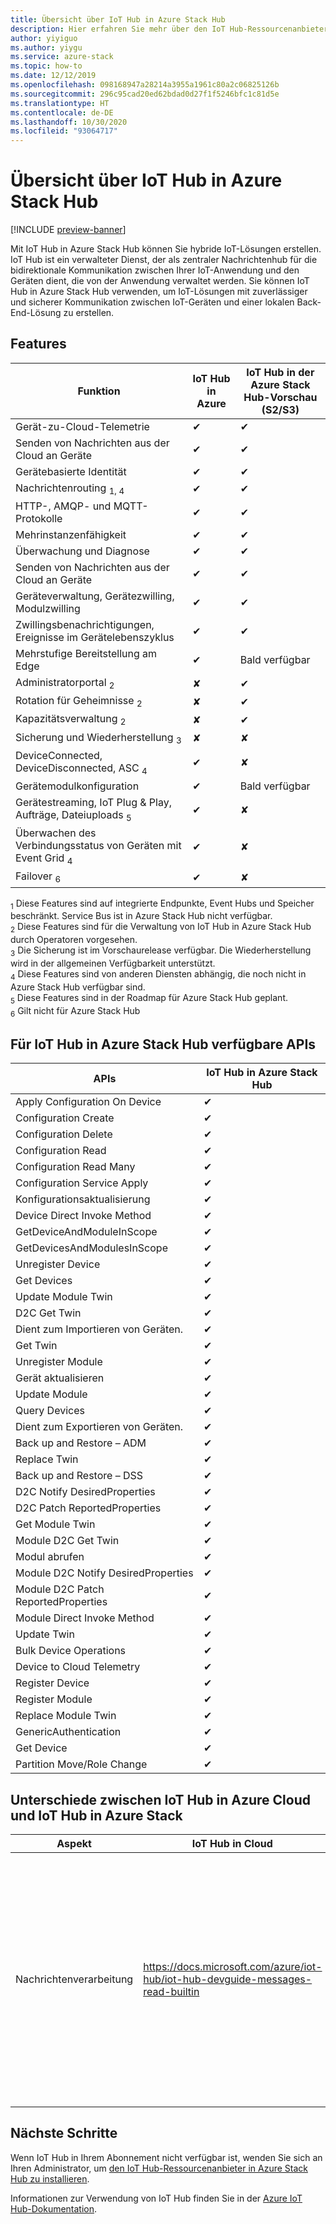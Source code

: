 ```yaml
---
title: Übersicht über IoT Hub in Azure Stack Hub
description: Hier erfahren Sie mehr über den IoT Hub-Ressourcenanbieter in Azure Stack Hub.
author: yiyiguo
ms.author: yiygu
ms.service: azure-stack
ms.topic: how-to
ms.date: 12/12/2019
ms.openlocfilehash: 098168947a28214a3955a1961c80a2c06825126b
ms.sourcegitcommit: 296c95cad20ed62bdad0d27f1f5246bfc1c81d5e
ms.translationtype: HT
ms.contentlocale: de-DE
ms.lasthandoff: 10/30/2020
ms.locfileid: "93064717"
---
```

# <a name="overview-of-iot-hub-on-azure-stack-hub"></a>Übersicht über IoT Hub in Azure Stack Hub

[!INCLUDE [preview-banner](../includes/iot-hub-preview.md)]

Mit IoT Hub in Azure Stack Hub können Sie hybride IoT-Lösungen erstellen. IoT Hub ist ein verwalteter Dienst, der als zentraler Nachrichtenhub für die bidirektionale Kommunikation zwischen Ihrer IoT-Anwendung und den Geräten dient, die von der Anwendung verwaltet werden. Sie können IoT Hub in Azure Stack Hub verwenden, um IoT-Lösungen mit zuverlässiger und sicherer Kommunikation zwischen IoT-Geräten und einer lokalen Back-End-Lösung zu erstellen.

## <a name="features"></a>Features

| Funktion | IoT Hub in Azure | IoT Hub in der Azure Stack Hub-Vorschau (S2/S3) |
|-|-|-|
|Gerät-zu-Cloud-Telemetrie| ✔ | ✔ |
|Senden von Nachrichten aus der Cloud an Geräte| ✔ | ✔ |
|Gerätebasierte Identität| ✔ | ✔ |
|Nachrichtenrouting <sub>1</sub><sub>, 4</sub>| ✔ | ✔ |
|HTTP-, AMQP- und MQTT-Protokolle| ✔ | ✔ |
|Mehrinstanzenfähigkeit| ✔ | ✔ |
|Überwachung und Diagnose| ✔ | ✔ |
|Senden von Nachrichten aus der Cloud an Geräte| ✔ | ✔ |
|Geräteverwaltung, Gerätezwilling, Modulzwilling| ✔ | ✔ |
|Zwillingsbenachrichtigungen, Ereignisse im Gerätelebenszyklus| ✔ | ✔ |
|Mehrstufige Bereitstellung am Edge| ✔ | Bald verfügbar |
|Administratorportal <sub>2</sub>| ✘ | ✔ |
|Rotation für Geheimnisse <sub>2</sub>| ✘ | ✔ |
|Kapazitätsverwaltung <sub>2</sub>| ✘ | ✔ |
|Sicherung und Wiederherstellung <sub>3</sub>| ✘ | ✘ |
|DeviceConnected, DeviceDisconnected, ASC <sub>4</sub>| ✔ | ✘ |
|Gerätemodulkonfiguration| ✔ | Bald verfügbar |
|Gerätestreaming, IoT Plug & Play, Aufträge, Dateiuploads <sub>5</sub>| ✔ | ✘ |
|Überwachen des Verbindungsstatus von Geräten mit Event Grid <sub>4</sub>| ✔ | ✘ |
|Failover <sub>6</sub>| ✔ | ✘ |

<sub>1</sub> Diese Features sind auf integrierte Endpunkte, Event Hubs und Speicher beschränkt. Service Bus ist in Azure Stack Hub nicht verfügbar.  
<sub>2</sub> Diese Features sind für die Verwaltung von IoT Hub in Azure Stack Hub durch Operatoren vorgesehen.  
<sub>3</sub> Die Sicherung ist im Vorschaurelease verfügbar. Die Wiederherstellung wird in der allgemeinen Verfügbarkeit unterstützt.  
<sub>4</sub> Diese Features sind von anderen Diensten abhängig, die noch nicht in Azure Stack Hub verfügbar sind.  
<sub>5</sub> Diese Features sind in der Roadmap für Azure Stack Hub geplant.  
<sub>6</sub> Gilt nicht für Azure Stack Hub  

## <a name="api-available-for-iot-hub-on-azure-stack-hub"></a>Für IoT Hub in Azure Stack Hub verfügbare APIs

|APIs|IoT Hub in Azure Stack Hub|
|-|-|
|Apply Configuration On Device| ✔ |
| Configuration Create | ✔ |
| Configuration Delete | ✔ |
| Configuration Read | ✔ |
|Configuration Read Many| ✔ |
|Configuration Service Apply|  ✔ |
|Konfigurationsaktualisierung|  ✔ |
|Device Direct Invoke Method|  ✔ |
|GetDeviceAndModuleInScope|  ✔ |
|GetDevicesAndModulesInScope| ✔ |
|Unregister Device| ✔ |
|Get Devices| ✔ |
|Update Module Twin| ✔ |
|D2C Get Twin| ✔ |
|Dient zum Importieren von Geräten.| ✔ |
|Get Twin| ✔ |
|Unregister Module| ✔ |
|Gerät aktualisieren| ✔ |
|Update Module| ✔ |
|Query Devices| ✔ |
|Dient zum Exportieren von Geräten.| ✔ |
|Back up and Restore – ADM| ✔ |
|Replace Twin| ✔ |
|Back up and Restore – DSS| ✔ |
|D2C Notify DesiredProperties| ✔ |
|D2C Patch ReportedProperties| ✔ |
|Get Module Twin| ✔ |
|Module D2C Get Twin| ✔ |
|Modul abrufen| ✔ |
|Module D2C Notify DesiredProperties| ✔ |
|Module D2C Patch ReportedProperties| ✔ |
|Module Direct Invoke Method| ✔ |
|Update Twin| ✔ |
|Bulk Device Operations| ✔ |
|Device to Cloud Telemetry| ✔ |
|Register Device| ✔ |
|Register Module| ✔ |
|Replace Module Twin| ✔ |
|GenericAuthentication| ✔ |
|Get Device| ✔ |
|Partition Move/Role Change| ✔ |

## <a name="differences-between-iot-hub-on-azure-cloud-and-iot-hub-on-azure-stack"></a>Unterschiede zwischen IoT Hub in Azure Cloud und IoT Hub in Azure Stack

| Aspekt | IoT Hub in Cloud | IoT Hub in Stack |
|-|-|-|
| Nachrichtenverarbeitung | https://docs.microsoft.com/azure/iot-hub/iot-hub-devguide-messages-read-builtin |Standardmäßig werden Nachrichten an den integrierten dienstseitigen Endpunkt (messages/events) gesendet, der mit Event Hubs kompatibel ist. In Azure Cloud können Sie auf die Nachrichten vom Endpunkt zugreifen, indem Sie entweder die IoT Hub-Verbindungszeichenfolge oder die Event Hub-Verbindungszeichenfolge angeben. In Azure Stack Hub wird jedoch nur die Event Hub-Verbindungszeichenfolge unterstützt. |

## <a name="next-steps"></a>Nächste Schritte

Wenn IoT Hub in Ihrem Abonnement nicht verfügbar ist, wenden Sie sich an Ihren Administrator, um [den IoT Hub-Ressourcenanbieter in Azure Stack Hub zu installieren](../operator/iot-hub-rp-overview.md).

Informationen zur Verwendung von IoT Hub finden Sie in der [Azure IoT Hub-Dokumentation](/azure/iot-hub/).

